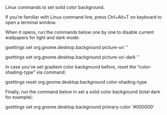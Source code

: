 Linux commands to set solid color background.

If you’re familiar with Linux command line, press Ctrl+Alt+T on keyboard to open a terminal window.

When it opens, run the commands below one by one to disable current wallpapers for light and dark mode:

gsettings set org.gnome.desktop.background picture-uri ''

gsettings set org.gnome.desktop.background picture-uri-dark ''

In case you’ve set gradient color background before, reset the “color-shading-type” via command:

gsettings reset org.gnome.desktop.background color-shading-type

Finally, run the command below in set a solid color background (total dark for example):

gsettings set org.gnome.desktop.background primary-color '#000000'
